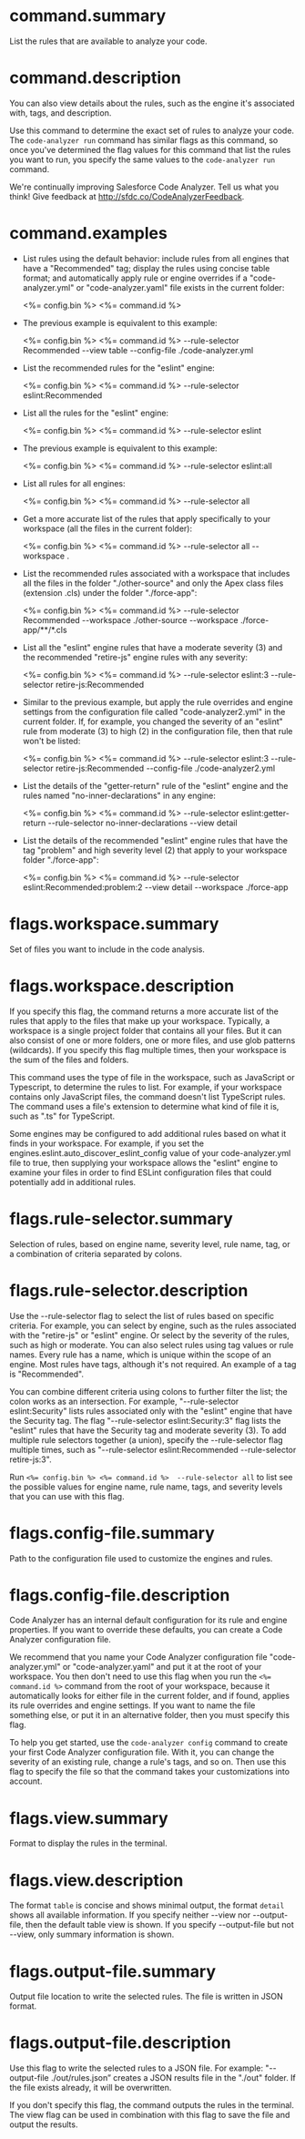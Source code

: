 # command.summary

List the rules that are available to analyze your code.

# command.description

You can also view details about the rules, such as the engine it's associated with, tags, and description.

Use this command to determine the exact set of rules to analyze your code. The `code-analyzer run` command has similar flags as this command, so once you've determined the flag values for this command that list the rules you want to run, you specify the same values to the `code-analyzer run` command.

We're continually improving Salesforce Code Analyzer. Tell us what you think! Give feedback at http://sfdc.co/CodeAnalyzerFeedback.

# command.examples

- List rules using the default behavior: include rules from all engines that have a "Recommended" tag; display the rules using concise table format; and automatically apply rule or engine overrides if a "code-analyzer.yml" or "code-analyzer.yaml" file exists in the current folder:

    <%= config.bin %> <%= command.id %> 

- The previous example is equivalent to this example:

    <%= config.bin %> <%= command.id %> --rule-selector Recommended --view table --config-file ./code-analyzer.yml

- List the recommended rules for the "eslint" engine:

    <%= config.bin %> <%= command.id %>  --rule-selector eslint:Recommended

- List all the rules for the "eslint" engine:

    <%= config.bin %> <%= command.id %>  --rule-selector eslint

- The previous example is equivalent to this example:

  <%= config.bin %> <%= command.id %>  --rule-selector eslint:all

- List all rules for all engines:

    <%= config.bin %> <%= command.id %>  --rule-selector all

- Get a more accurate list of the rules that apply specifically to your workspace (all the files in the current folder): 

    <%= config.bin %> <%= command.id %>  --rule-selector all --workspace .

- List the recommended rules associated with a workspace that includes all the files in the folder "./other-source" and only the Apex class files (extension .cls) under the folder "./force-app": 

    <%= config.bin %> <%= command.id %>  --rule-selector Recommended --workspace ./other-source --workspace ./force-app/**/*.cls

- List all the "eslint" engine rules that have a moderate severity (3) and the recommended "retire-js" engine rules with any severity:

    <%= config.bin %> <%= command.id %> --rule-selector eslint:3 --rule-selector retire-js:Recommended

- Similar to the previous example, but apply the rule overrides and engine settings from the configuration file called "code-analyzer2.yml" in the current folder. If, for example, you changed the severity of an "eslint" rule from moderate (3) to high (2) in the configuration file, then that rule won't be listed:

    <%= config.bin %> <%= command.id %> --rule-selector eslint:3 --rule-selector retire-js:Recommended --config-file ./code-analyzer2.yml

- List the details of the "getter-return" rule of the "eslint" engine and the rules named "no-inner-declarations" in any engine:

    <%= config.bin %> <%= command.id %> --rule-selector eslint:getter-return --rule-selector no-inner-declarations --view detail

- List the details of the recommended "eslint" engine rules that have the tag "problem" and high severity level (2) that apply to your workspace folder "./force-app":

    <%= config.bin %> <%= command.id %> --rule-selector eslint:Recommended:problem:2 --view detail --workspace ./force-app

# flags.workspace.summary

Set of files you want to include in the code analysis.

# flags.workspace.description

If you specify this flag, the command returns a more accurate list of the rules that apply to the files that make up your workspace. Typically, a workspace is a single project folder that contains all your files. But it can also consist of one or more folders, one or more files, and use glob patterns (wildcards). If you specify this flag multiple times, then your workspace is the sum of the files and folders. 

This command uses the type of file in the workspace, such as JavaScript or Typescript, to determine the rules to list. For example, if your workspace contains only JavaScript files, the command doesn't list TypeScript rules. The command uses a file's extension to determine what kind of file it is, such as ".ts" for TypeScript.

Some engines may be configured to add additional rules based on what it finds in your workspace.  For example, if you set the engines.eslint.auto_discover_eslint_config value of your code-analyzer.yml file to true, then supplying your workspace allows the "eslint" engine to examine your files in order to find ESLint configuration files that could potentially add in additional rules.

# flags.rule-selector.summary

Selection of rules, based on engine name, severity level, rule name, tag, or a combination of criteria separated by colons. 

# flags.rule-selector.description

Use the --rule-selector flag to select the list of rules based on specific criteria.  For example, you can select by engine, such as the rules associated with the "retire-js" or "eslint" engine. Or select by the severity of the rules, such as high or moderate. You can also select rules using tag values or rule names. Every rule has a name, which is unique within the scope of an engine. Most rules have tags, although it's not required. An example of a tag is "Recommended". 

You can combine different criteria using colons to further filter the list; the colon works as an intersection.  For example, "--rule-selector eslint:Security" lists rules associated only with the "eslint" engine that have the Security tag.  The flag "--rule-selector eslint:Security:3" flag lists the "eslint" rules that have the Security tag and moderate severity (3). To add multiple rule selectors together (a union), specify the --rule-selector flag multiple times, such as "--rule-selector eslint:Recommended --rule-selector retire-js:3".

Run `<%= config.bin %> <%= command.id %>  --rule-selector all` to list see the possible values for engine name, rule name, tags, and severity levels that you can use with this flag.

# flags.config-file.summary

Path to the configuration file used to customize the engines and rules. 

# flags.config-file.description

Code Analyzer has an internal default configuration for its rule and engine properties. If you want to override these defaults, you can create a Code Analyzer configuration file.

We recommend that you name your Code Analyzer configuration file "code-analyzer.yml" or "code-analyzer.yaml" and put it at the root of your workspace. You then don't need to use this flag when you run the `<%= command.id %>` command from the root of your workspace, because it automatically looks for either file in the current folder, and if found, applies its rule overrides and engine settings. If you want to name the file something else, or put it in an alternative folder, then you must specify this flag.

To help you get started, use the `code-analyzer config` command to create your first Code Analyzer configuration file. With it, you can change the severity of an existing rule, change a rule's tags, and so on. Then use this flag to specify the file so that the command takes your customizations into account.

# flags.view.summary

Format to display the rules in the terminal. 

# flags.view.description

The format `table` is concise and shows minimal output, the format `detail` shows all available information. If you specify neither --view nor --output-file, then the default table view is shown. If you specify --output-file but not --view, only summary information is shown.

# flags.output-file.summary

Output file location to write the selected rules. The file is written in JSON format.

# flags.output-file.description

Use this flag to write the selected rules to a JSON file. For example: "--output-file ./out/rules.json” creates a JSON results file in the "./out" folder. If the file exists already, it will be overwritten.

If you don't specify this flag, the command outputs the rules in the terminal. The view flag can be used in combination with this flag to save the file and output the results.